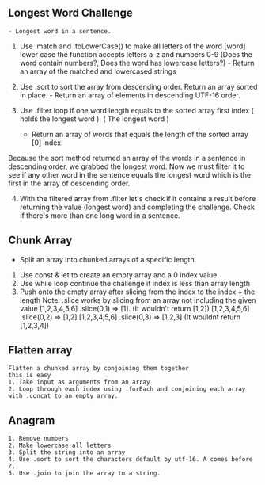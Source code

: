 ## Longest Word Challenge
    - Longest word in a sentence.

  1. Use .match and .toLowerCase() to make all letters of the word [word] lower case the function accepts letters a-z and numbers 0-9
      (Does the word contain numbers?, Does the word has lowercase letters?)
    - Return an array of the matched and lowercased strings 
  
  2. Use .sort to sort the array from descending order. Return an array sorted in place.
    - Return an array of elements in descending UTF-16 order.
  
  3.  Use .filter loop if one word length equals to the sorted array first index ( holds the longest word ).
      ( The longest word )
      - Return an array of words that equals the length of the sorted array [0] index.
    
   Because the sort method returned an array of the words in a sentence in descending order, we grabbed the longest word.
   Now we must filter it to see if any other word in the sentence equals the longest word which is the first in the array of
   descending order.
   
   4. With the filtered array from .filter let's check if it contains a result
      before returning the value (longest word) and completing the challenge. 
      Check if there's more than one long word in a sentence.
      
## Chunk Array
  - Split an array into chunked arrays of a specific length.
  
  1.  Use const & let to create an empty array and a 0 index value.
  2. Use while loop continue the challenge if index is less than array length
  3. Push onto the empty array after slicing from the index to the index + the length
    Note: .slice works by slicing from an array not including the given value
      [1,2,3,4,5,6] .slice(0,1) => [1]. (It wouldn't return [1,2])
      [1,2,3,4,5,6] .slice(0,2) => [1,2]
      [1,2,3,4,5,6] .slice(0,3) => [1,2,3] (It wouldnt return [1,2,3,4])
      
## Flatten array
    Flatten a chunked array by conjoining them together
    this is easy
    1. Take input as arguments from an array 
    2. Loop through each index using .forEach and conjoining each array with .concat to an empty array.
## Anagram
    1. Remove numbers
    2. Make lowercase all letters
    3. Split the string into an array
    4. Use .sort to sort the characters default by utf-16. A comes before Z.
    5. Use .join to join the array to a string.
